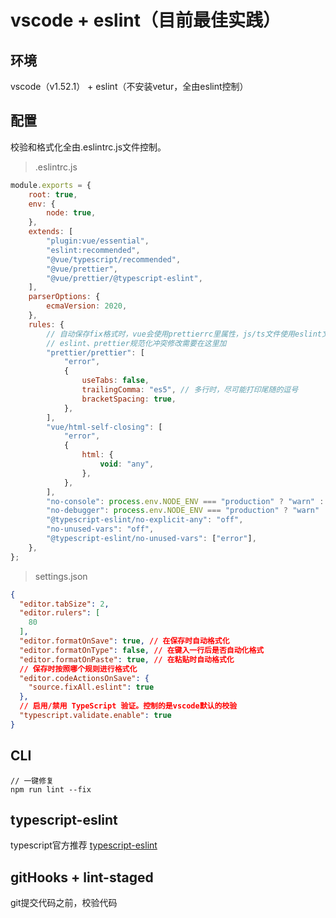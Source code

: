 # vscode + eslint（目前最佳实践）

## 环境

vscode（v1.52.1） + eslint（不安装vetur，全由eslint控制）

## 配置

校验和格式化全由.eslintrc.js文件控制。

> .eslintrc.js 

```javascript
module.exports = {
	root: true,
	env: {
		node: true,
	},
	extends: [
		"plugin:vue/essential",
		"eslint:recommended",
		"@vue/typescript/recommended",
		"@vue/prettier",
		"@vue/prettier/@typescript-eslint",
	],
	parserOptions: {
		ecmaVersion: 2020,
	},
	rules: {
		// 自动保存fix格式时，vue会使用prettierrc里属性，js/ts文件使用eslint文件
		// eslint、prettier规范化冲突修改需要在这里加
		"prettier/prettier": [
			"error",
			{
				useTabs: false,
				trailingComma: "es5", // 多行时，尽可能打印尾随的逗号
				bracketSpacing: true,
			},
		],
		"vue/html-self-closing": [
			"error",
			{
				html: {
					void: "any",
				},
			},
		],
		"no-console": process.env.NODE_ENV === "production" ? "warn" : "off",
		"no-debugger": process.env.NODE_ENV === "production" ? "warn" : "off",
		"@typescript-eslint/no-explicit-any": "off",
		"no-unused-vars": "off",
		"@typescript-eslint/no-unused-vars": ["error"],
	},
};

```

> settings.json

```json
{
  "editor.tabSize": 2,
  "editor.rulers": [
    80
  ],
  "editor.formatOnSave": true, // 在保存时自动格式化
  "editor.formatOnType": false, // 在键入一行后是否自动化格式
  "editor.formatOnPaste": true, // 在粘贴时自动格式化
  // 保存时按照哪个规则进行格式化
  "editor.codeActionsOnSave": {
    "source.fixAll.eslint": true
  },
  // 启用/禁用 TypeScript 验证。控制的是vscode默认的校验
  "typescript.validate.enable": true
}
```

## CLI

```
// 一键修复
npm run lint --fix
```

## typescript-eslint

typescript官方推荐 [typescript-eslint](https://github.com/typescript-eslint/typescript-eslint/tree/master/packages/eslint-plugin)

## gitHooks + lint-staged

git提交代码之前，校验代码